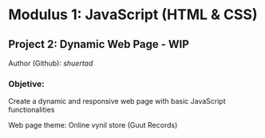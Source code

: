# Modulus 1: JavaScript (HTML & CSS)

## Project 2: Dynamic Web Page - WIP

Author (Github): _shuertad_

### **Objetive:**

Create a dynamic and responsive web page with basic JavaScript functionalities

Web page theme: Online vynil store (Guut Records)
